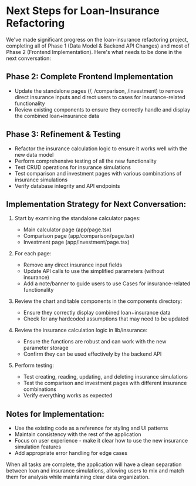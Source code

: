 # Next Steps for Loan-Insurance Refactoring

We've made significant progress on the loan-insurance refactoring project, completing all of Phase 1 (Data Model & Backend API Changes) and most of Phase 2 (Frontend Implementation). Here's what needs to be done in the next conversation:

## Phase 2: Complete Frontend Implementation

- Update the standalone pages (/, /comparison, /investment) to remove direct insurance inputs and direct users to cases for insurance-related functionality
- Review existing components to ensure they correctly handle and display the combined loan+insurance data

## Phase 3: Refinement & Testing

- Refactor the insurance calculation logic to ensure it works well with the new data model
- Perform comprehensive testing of all the new functionality
- Test CRUD operations for insurance simulations
- Test comparison and investment pages with various combinations of insurance simulations
- Verify database integrity and API endpoints

## Implementation Strategy for Next Conversation:

1. Start by examining the standalone calculator pages:
   - Main calculator page (app/page.tsx)
   - Comparison page (app/comparison/page.tsx)
   - Investment page (app/investment/page.tsx)

2. For each page:
   - Remove any direct insurance input fields
   - Update API calls to use the simplified parameters (without insurance)
   - Add a note/banner to guide users to use Cases for insurance-related functionality

3. Review the chart and table components in the components directory:
   - Ensure they correctly display combined loan+insurance data
   - Check for any hardcoded assumptions that may need to be updated

4. Review the insurance calculation logic in lib/insurance:
   - Ensure the functions are robust and can work with the new parameter storage
   - Confirm they can be used effectively by the backend API

5. Perform testing:
   - Test creating, reading, updating, and deleting insurance simulations
   - Test the comparison and investment pages with different insurance combinations
   - Verify everything works as expected

## Notes for Implementation:

- Use the existing code as a reference for styling and UI patterns
- Maintain consistency with the rest of the application
- Focus on user experience - make it clear how to use the new insurance simulation features
- Add appropriate error handling for edge cases

When all tasks are complete, the application will have a clean separation between loan and insurance simulations, allowing users to mix and match them for analysis while maintaining clear data organization.

